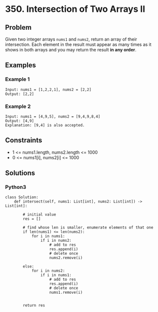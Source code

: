 # 350. Intersection of Two Arrays II

## Problem

Given two integer arrays `nums1` and `nums2`, return an array of their intersection. Each element in the result must appear as many times as it shows in both arrays and you may return the result **in any order**.

## Examples

### Example 1

```
Input: nums1 = [1,2,2,1], nums2 = [2,2]
Output: [2,2]
```

### Example 2

```
Input: nums1 = [4,9,5], nums2 = [9,4,9,8,4]
Output: [4,9]
Explanation: [9,4] is also accepted.
```

## Constraints

* 1 <= nums1.length, nums2.length <= 1000
* 0 <= nums1[i], nums2[i] <= 1000

## Solutions

### Python3

```
class Solution:
    def intersect(self, nums1: List[int], nums2: List[int]) -> List[int]:
        
        # initial value
        res = []
        
        # find whose len is smaller, enumerate elements of that one
        if len(nums1) <= len(nums2):
            for i in nums1:
                if i in nums2:
                    # add to res
                    res.append(i)
                    # delete once
                    nums2.remove(i)
        
        else:
            for i in nums2:
                if i in nums1:
                    # add to res
                    res.append(i)
                    # delete once
                    nums1.remove(i)
        
        
        return res
```
